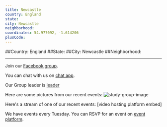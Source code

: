 ```yaml
---
title: Newcastle
country: England
state: 
city: Newcastle
neighborhood: 
coordinates: 54.977092, -1.614206
plusCode:
---
```


##Country: England
##State: 
##City: Newcastle
##Neighborhood: 
*****
Join our [Facebook group](https://www.facebook.com/groups/free.code.camp.newcastle).

You can chat with us on [chat app]().

Our Group leader is [leader]()

Here are some pictures from our recent events:
![study-group-image]()

Here's a stream of one of our recent events:
[video hosting platform embed]

We have events every Tuesday. You can RSVP for an event on [event platform]().
